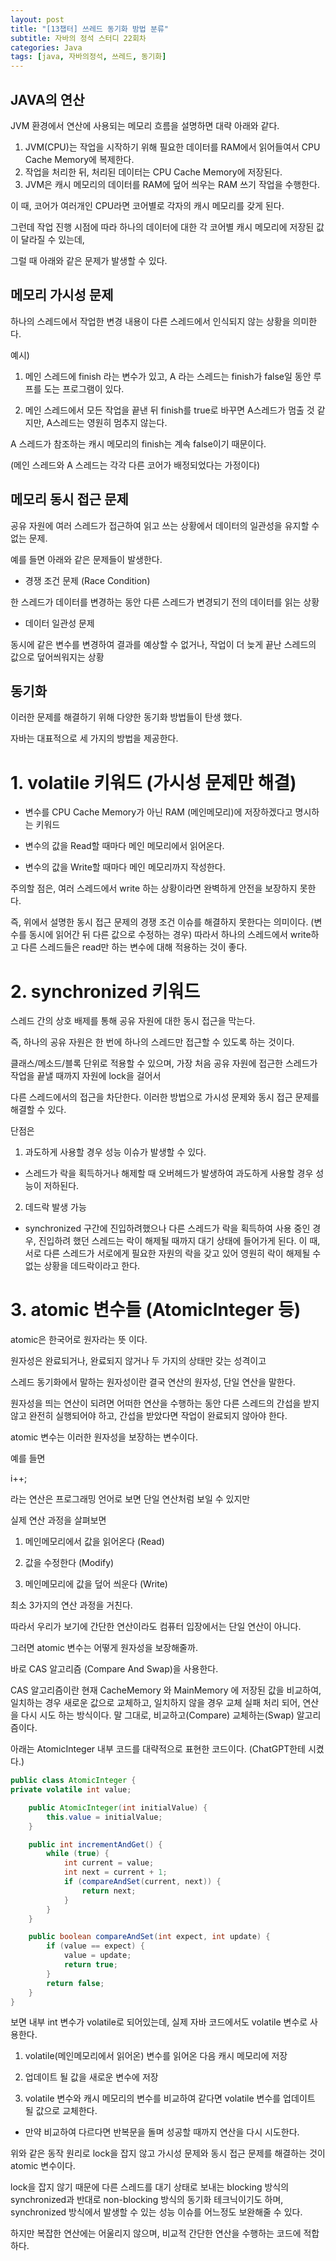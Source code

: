 ```yaml
---
layout: post
title: "[13챕터] 쓰레드 동기화 방법 분류"
subtitle: 자바의 정석 스터디 22회차
categories: Java
tags: [java, 자바의정석, 쓰레드, 동기화]
---
```


## JAVA의 연산
JVM 환경에서 연산에 사용되는 메모리 흐름을 설명하면 대략 아래와 같다.

1. JVM(CPU)는 작업을 시작하기 위해 필요한 데이터를 RAM에서 읽어들여서 CPU Cache Memory에 복제한다.
2. 작업을 처리한 뒤, 처리된 데이터는 CPU Cache Memory에 저장된다.
3. JVM은 캐시 메모리의 데이터를 RAM에 덮어 씌우는 RAM 쓰기 작업을 수행한다. 


이 때, 코어가 여러개인 CPU라면 코어별로 각자의 캐시 메모리를 갖게 된다.

그런데 작업 진행 시점에 따라 하나의 데이터에 대한 각 코어별 캐시 메모리에 저장된 값이 달라질 수 있는데,

그럴 때 아래와 같은 문제가 발생할 수 있다.


## 메모리 가시성 문제

하나의 스레드에서 작업한 변경 내용이 다른 스레드에서 인식되지 않는 상황을 의미한다.


예시)

1. 메인 스레드에 finish 라는 변수가 있고, A 라는 스레드는 finish가 false일 동안 루프를 도는 프로그램이 있다.

2. 메인 스레드에서 모든 작업을 끝낸 뒤 finish를 true로 바꾸면 A스레드가 멈출 것 같지만, A스레드는 영원히 멈추지 않는다.

A 스레드가 참조하는 캐시 메모리의 finish는 계속 false이기 때문이다.

(메인 스레드와 A 스레드는 각각 다른 코어가 배정되었다는 가정이다)


## 메모리 동시 접근 문제

공유 자원에 여러 스레드가 접근하여 읽고 쓰는 상황에서 데이터의 일관성을 유지할 수 없는 문제.

예를 들면 아래와 같은 문제들이 발생한다.

- 경쟁 조건 문제 (Race Condition)

한 스레드가 데이터를 변경하는 동안 다른 스레드가 변경되기 전의 데이터를 읽는 상황

- 데이터 일관성 문제

동시에 같은 변수를 변경하여 결과를 예상할 수 없거나, 작업이 더 늦게 끝난 스레드의 값으로 덮어씌워지는 상황


## 동기화

이러한 문제를 해결하기 위해 다양한 동기화 방법들이 탄생 했다.

자바는 대표적으로 세 가지의 방법을 제공한다.


# 1. volatile 키워드 (가시성 문제만 해결)

- 변수를 CPU Cache Memory가 아닌 RAM (메인메모리)에 저장하겠다고 명시하는 키워드

- 변수의 값을 Read할 때마다 메인 메모리에서 읽어온다.

- 변수의 값을 Write할 때마다 메인 메모리까지 작성한다.


주의할 점은, 여러 스레드에서 write 하는 상황이라면 완벽하게 안전을 보장하지 못한다.

즉, 위에서 설명한 동시 접근 문제의 경쟁 조건 이슈를 해결하지 못한다는 의미이다. (변수를 동시에 읽어간 뒤 다른 값으로 수정하는 경우)
따라서 하나의 스레드에서 write하고 다른 스레드들은 read만 하는 변수에 대해 적용하는 것이 좋다.


# 2. synchronized 키워드

스레드 간의 상호 배제를 통해 공유 자원에 대한 동시 접근을 막는다.

즉, 하나의 공유 자원은 한 번에 하나의 스레드만 접근할 수 있도록 하는 것이다.



클래스/메소드/블록 단위로 적용할 수 있으며, 가장 처음 공유 자원에 접근한 스레드가 작업을 끝낼 때까지 자원에 lock을 걸어서

다른 스레드에서의 접근을 차단한다. 이러한 방법으로 가시성 문제와 동시 접근 문제를 해결할 수 있다.


단점은

1. 과도하게 사용할 경우 성능 이슈가 발생할 수 있다.

- 스레드가 락을 획득하거나 해제할 때 오버헤드가 발생하여 과도하게 사용할 경우 성능이 저하된다.

2. 데드락 발생 가능

- synchronized 구간에 진입하려했으나 다른 스레드가 락을 획득하여 사용 중인 경우, 진입하려 했던 스레드는 락이 해제될 때까지 대기 상태에 들어가게 된다. 이 때, 서로 다른 스레드가 서로에게 필요한 자원의 락을 갖고 있어 영원히 락이 해제될 수 없는 상황을 데드락이라고 한다.



# 3. atomic 변수들 (AtomicInteger 등)

atomic은 한국어로 원자라는 뜻 이다.

원자성은 완료되거나, 완료되지 않거나 두 가지의 상태만 갖는 성격이고

스레드 동기화에서 말하는 원자성이란 결국 연산의 원자성, 단일 연산을 말한다.

원자성을 띄는 연산이 되려면 어떠한 연산을 수행하는 동안 다른 스레드의 간섭을 받지 않고 완전히 실행되어야 하고, 간섭을 받았다면 작업이 완료되지 않아야 한다.


atomic 변수는 이러한 원자성을 보장하는 변수이다.



예를 들면

i++;

라는 연산은 프로그래밍 언어로 보면 단일 연산처럼 보일 수 있지만

실제 연산 과정을 살펴보면



1. 메인메모리에서 값을 읽어온다 (Read)

2. 값을 수정한다 (Modify)

3. 메인메모리에 값을 덮어 씌운다 (Write)



최소 3가지의 연산 과정을 거친다.

따라서 우리가 보기에 간단한 연산이라도 컴퓨터 입장에서는 단일 연산이 아니다.



그러면 atomic 변수는 어떻게 원자성을 보장해줄까.

바로 CAS 알고리즘 (Compare And Swap)을 사용한다.



CAS 알고리즘이란 현재 CacheMemory 와 MainMemory 에 저장된 값을 비교하여, 일치하는 경우 새로운 값으로 교체하고, 일치하지 않을 경우 교체 실패 처리 되어, 연산을 다시 시도 하는 방식이다. 말 그대로, 비교하고(Compare) 교체하는(Swap) 알고리즘이다.



아래는 AtomicInteger 내부 코드를 대략적으로 표현한 코드이다. (ChatGPT한테 시켰다.)

```java 
public class AtomicInteger {
private volatile int value;

    public AtomicInteger(int initialValue) {
        this.value = initialValue;
    }

    public int incrementAndGet() {
        while (true) {
            int current = value;
            int next = current + 1;
            if (compareAndSet(current, next)) {
                return next;
            }
        }
    }

    public boolean compareAndSet(int expect, int update) {
        if (value == expect) {
            value = update;
            return true;
        }
        return false;
    }
}
```

보면 내부 int 변수가 volatile로 되어있는데, 실제 자바 코드에서도 volatile 변수로 사용한다.



1. volatile(메인메모리에서 읽어온) 변수를 읽어온 다음 캐시 메모리에 저장

2. 업데이트 될 값을 새로운 변수에 저장

3. volatile 변수와 캐시 메모리의 변수를 비교하여 같다면 volatile 변수를 업데이트 될 값으로 교체한다.

  - 만약 비교하여 다르다면 반복문을 돌며 성공할 때까지 연산을 다시 시도한다.



위와 같은 동작 원리로 lock을 잡지 않고 가시성 문제와 동시 접근 문제를 해결하는 것이 atomic 변수이다.


lock을 잡지 않기 때문에 다른 스레드를 대기 상태로 보내는 blocking 방식의 synchronized과 반대로 non-blocking 방식의 동기화 테크닉이기도 하며, synchronized 방식에서 발생할 수 있는 성능 이슈를 어느정도 보완해줄 수 있다.



하지만 복잡한 연산에는 어울리지 않으며, 비교적 간단한 연산을 수행하는 코드에 적합하다.
